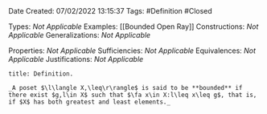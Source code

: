 <br />
<br />

Date Created: 07/02/2022 13:15:37
Tags: #Definition #Closed 

Types: _Not Applicable_
Examples: [[Bounded Open Ray]]
Constructions: _Not Applicable_
Generalizations: _Not Applicable_

Properties: _Not Applicable_
Sufficiencies: _Not Applicable_
Equivalences: _Not Applicable_
Justifications: _Not Applicable_

``` ad-Definition
title: Definition.

_A poset $\l\langle X,\leq\r\rangle$ is said to be **bounded** if there exist $g,l\in X$ such that $\fa x\in X:l\leq x\leq g$, that is, if $X$ has both greatest and least elements._

```
